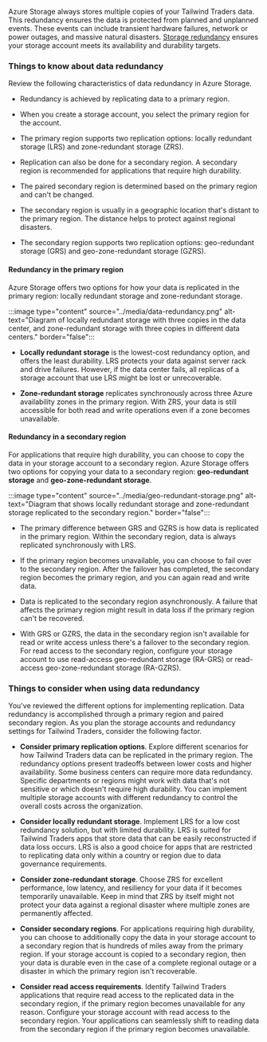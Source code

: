 Azure Storage always stores multiple copies of your Tailwind Traders data. This redundancy ensures the data is protected from planned and unplanned events. These events can include transient hardware failures, network or power outages, and massive natural disasters. [Storage redundancy](/azure/storage/common/storage-redundancy?azure-portal=true) ensures your storage account meets its availability and durability targets.

### Things to know about data redundancy

Review the following characteristics of data redundancy in Azure Storage.

- Redundancy is achieved by replicating data to a primary region.

- When you create a storage account, you select the primary region for the account. 

- The primary region supports two replication options: locally redundant storage (LRS) and zone-redundant storage (ZRS).

- Replication can also be done for a secondary region. A secondary region is recommended for applications that require high durability.

- The paired secondary region is determined based on the primary region and can't be changed.

- The secondary region is usually in a geographic location that's distant to the primary region. The distance helps to protect against regional disasters.

- The secondary region supports two replication options: geo-redundant storage (GRS) and geo-zone-redundant storage (GZRS).

#### Redundancy in the primary region

Azure Storage offers two options for how your data is replicated in the primary region: locally redundant storage and zone-redundant storage.

:::image type="content" source="../media/data-redundancy.png" alt-text="Diagram of locally redundant storage with three copies in the data center, and zone-redundant storage with three copies in different data centers." border="false":::

- **Locally redundant storage** is the lowest-cost redundancy option, and offers the least durability. LRS protects your data against server rack and drive failures. However, if the data center fails, all replicas of a storage account that use LRS might be lost or unrecoverable.

- **Zone-redundant storage** replicates synchronously across three Azure availability zones in the primary region. With ZRS, your data is still accessible for both read and write operations even if a zone becomes unavailable.

#### Redundancy in a secondary region

For applications that require high durability, you can choose to copy the data in your storage account to a secondary region. Azure Storage offers two options for copying your data to a secondary region: **geo-redundant storage** and **geo-zone-redundant storage**.

:::image type="content" source="../media/geo-redundant-storage.png" alt-text="Diagram that shows locally redundant storage and zone-redundant storage replicated to the secondary region." border="false":::

- The primary difference between GRS and GZRS is how data is replicated in the primary region. Within the secondary region, data is always replicated synchronously with LRS.

- If the primary region becomes unavailable, you can choose to fail over to the secondary region. After the failover has completed, the secondary region becomes the primary region, and you can again read and write data.

- Data is replicated to the secondary region asynchronously. A failure that affects the primary region might result in data loss if the primary region can't be recovered.

- With GRS or GZRS, the data in the secondary region isn't available for read or write access unless there's a failover to the secondary region. For read access to the secondary region, configure your storage account to use read-access geo-redundant storage (RA-GRS) or read-access geo-zone-redundant storage (RA-GZRS).

### Things to consider when using data redundancy

You've reviewed the different options for implementing replication. Data redundancy is accomplished through a primary region and paired secondary region. As you plan the storage accounts and redundancy settings for Tailwind Traders, consider the following factor.

- **Consider primary replication options**. Explore different scenarios for how Tailwind Traders data can be replicated in the primary region. The redundancy options present tradeoffs between lower costs and higher availability. Some business centers can require more data redundancy. Specific departments or regions might work with data that's not sensitive or which doesn't require high durability. You can implement multiple storage accounts with different redundancy to control the overall costs across the organization.

- **Consider locally redundant storage**. Implement LRS for a low cost redundancy solution, but with limited durability. LRS is suited for Tailwind Traders apps that store data that can be easily reconstructed if data loss occurs. LRS is also a good choice for apps that are restricted to replicating data only within a country or region due to data governance requirements. 

- **Consider zone-redundant storage**. Choose ZRS for excellent performance, low latency, and resiliency for your data if it becomes temporarily unavailable. Keep in mind that ZRS by itself might not protect your data against a regional disaster where multiple zones are permanently affected.

- **Consider secondary regions**. For applications requiring high durability, you can choose to additionally copy the data in your storage account to a secondary region that is hundreds of miles away from the primary region. If your storage account is copied to a secondary region, then your data is durable even in the case of a complete regional outage or a disaster in which the primary region isn't recoverable.

- **Consider read access requirements**. Identify Tailwind Traders applications that require read access to the replicated data in the secondary region, if the primary region becomes unavailable for any reason. Configure your storage account with read access to the secondary region. Your applications can seamlessly shift to reading data from the secondary region if the primary region becomes unavailable.